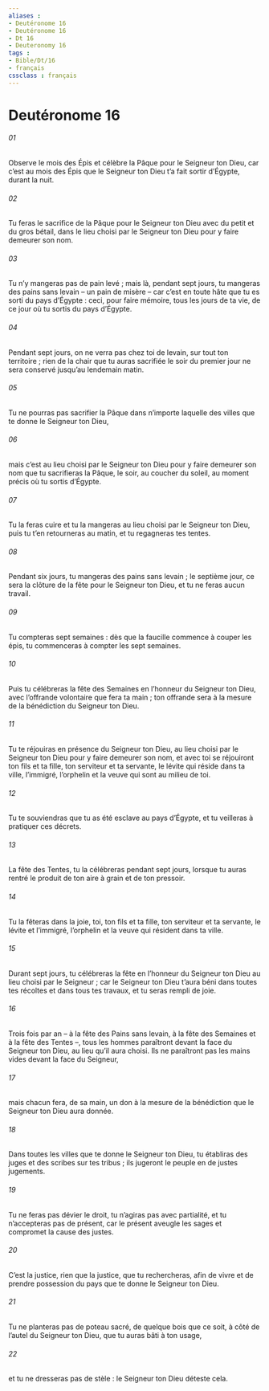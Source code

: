 ```yaml
---
aliases : 
- Deutéronome 16
- Deutéronome 16
- Dt 16
- Deuteronomy 16
tags : 
- Bible/Dt/16
- français
cssclass : français
---
```


# Deutéronome 16

###### 01
Observe le mois des Épis et célèbre la Pâque pour le Seigneur ton Dieu, car c’est au mois des Épis que le Seigneur ton Dieu t’a fait sortir d’Égypte, durant la nuit.
###### 02
Tu feras le sacrifice de la Pâque pour le Seigneur ton Dieu avec du petit et du gros bétail, dans le lieu choisi par le Seigneur ton Dieu pour y faire demeurer son nom.
###### 03
Tu n’y mangeras pas de pain levé ; mais là, pendant sept jours, tu mangeras des pains sans levain – un pain de misère – car c’est en toute hâte que tu es sorti du pays d’Égypte : ceci, pour faire mémoire, tous les jours de ta vie, de ce jour où tu sortis du pays d’Égypte.
###### 04
Pendant sept jours, on ne verra pas chez toi de levain, sur tout ton territoire ; rien de la chair que tu auras sacrifiée le soir du premier jour ne sera conservé jusqu’au lendemain matin.
###### 05
Tu ne pourras pas sacrifier la Pâque dans n’importe laquelle des villes que te donne le Seigneur ton Dieu,
###### 06
mais c’est au lieu choisi par le Seigneur ton Dieu pour y faire demeurer son nom que tu sacrifieras la Pâque, le soir, au coucher du soleil, au moment précis où tu sortis d’Égypte.
###### 07
Tu la feras cuire et tu la mangeras au lieu choisi par le Seigneur ton Dieu, puis tu t’en retourneras au matin, et tu regagneras tes tentes.
###### 08
Pendant six jours, tu mangeras des pains sans levain ; le septième jour, ce sera la clôture de la fête pour le Seigneur ton Dieu, et tu ne feras aucun travail.
###### 09
Tu compteras sept semaines : dès que la faucille commence à couper les épis, tu commenceras à compter les sept semaines.
###### 10
Puis tu célébreras la fête des Semaines en l’honneur du Seigneur ton Dieu, avec l’offrande volontaire que fera ta main ; ton offrande sera à la mesure de la bénédiction du Seigneur ton Dieu.
###### 11
Tu te réjouiras en présence du Seigneur ton Dieu, au lieu choisi par le Seigneur ton Dieu pour y faire demeurer son nom, et avec toi se réjouiront ton fils et ta fille, ton serviteur et ta servante, le lévite qui réside dans ta ville, l’immigré, l’orphelin et la veuve qui sont au milieu de toi.
###### 12
Tu te souviendras que tu as été esclave au pays d’Égypte, et tu veilleras à pratiquer ces décrets.
###### 13
La fête des Tentes, tu la célébreras pendant sept jours, lorsque tu auras rentré le produit de ton aire à grain et de ton pressoir.
###### 14
Tu la fêteras dans la joie, toi, ton fils et ta fille, ton serviteur et ta servante, le lévite et l’immigré, l’orphelin et la veuve qui résident dans ta ville.
###### 15
Durant sept jours, tu célébreras la fête en l’honneur du Seigneur ton Dieu au lieu choisi par le Seigneur ; car le Seigneur ton Dieu t’aura béni dans toutes tes récoltes et dans tous tes travaux, et tu seras rempli de joie.
###### 16
Trois fois par an – à la fête des Pains sans levain, à la fête des Semaines et à la fête des Tentes –, tous les hommes paraîtront devant la face du Seigneur ton Dieu, au lieu qu’il aura choisi. Ils ne paraîtront pas les mains vides devant la face du Seigneur,
###### 17
mais chacun fera, de sa main, un don à la mesure de la bénédiction que le Seigneur ton Dieu aura donnée.
###### 18
Dans toutes les villes que te donne le Seigneur ton Dieu, tu établiras des juges et des scribes sur tes tribus ; ils jugeront le peuple en de justes jugements.
###### 19
Tu ne feras pas dévier le droit, tu n’agiras pas avec partialité, et tu n’accepteras pas de présent, car le présent aveugle les sages et compromet la cause des justes.
###### 20
C’est la justice, rien que la justice, que tu rechercheras, afin de vivre et de prendre possession du pays que te donne le Seigneur ton Dieu.
###### 21
Tu ne planteras pas de poteau sacré, de quelque bois que ce soit, à côté de l’autel du Seigneur ton Dieu, que tu auras bâti à ton usage,
###### 22
et tu ne dresseras pas de stèle : le Seigneur ton Dieu déteste cela.
